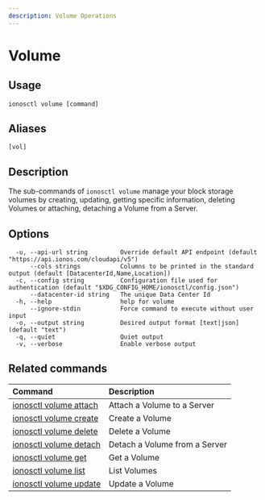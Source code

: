 ```yaml
---
description: Volume Operations
---
```


# Volume

## Usage

```text
ionosctl volume [command]
```

## Aliases

```text
[vol]
```

## Description

The sub-commands of `ionosctl volume` manage your block storage volumes by creating, updating, getting specific information, deleting Volumes or attaching, detaching a Volume from a Server.

## Options

```text
  -u, --api-url string         Override default API endpoint (default "https://api.ionos.com/cloudapi/v5")
      --cols strings           Columns to be printed in the standard output (default [DatacenterId,Name,Location])
  -c, --config string          Configuration file used for authentication (default "$XDG_CONFIG_HOME/ionosctl/config.json")
      --datacenter-id string   The unique Data Center Id
  -h, --help                   help for volume
      --ignore-stdin           Force command to execute without user input
  -o, --output string          Desired output format [text|json] (default "text")
  -q, --quiet                  Quiet output
  -v, --verbose                Enable verbose output
```

## Related commands

| Command | Description |
| :------ | :---------- |
| [ionosctl volume attach](attach/) | Attach a Volume to a Server |
| [ionosctl volume create](create.md) | Create a Volume |
| [ionosctl volume delete](delete.md) | Delete a Volume |
| [ionosctl volume detach](detach.md) | Detach a Volume from a Server |
| [ionosctl volume get](get.md) | Get a Volume |
| [ionosctl volume list](list.md) | List Volumes |
| [ionosctl volume update](update.md) | Update a Volume |

